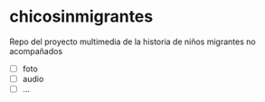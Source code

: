 # chicosinmigrantes
Repo del proyecto multimedia de la historia de niños migrantes no acompañados

- [ ] foto
- [ ] audio
- [ ] ... 
